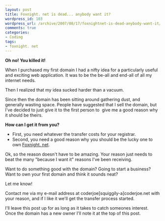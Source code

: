 ```yaml
--- 
layout: post
title: Foxnight. net is dead... anybody want it?
wordpress_id: 103
wordpress_url: /archive/2007/08/17/foxnightnet-is-dead-anybody-want-it/
comments: true
categories: 
- Coding
tags: 
- foxnight. net
---
```


**Oh no! You killed it!**

When I purchased my first domain I had a nifty idea for a particularly useful and exciting web application. It was to be the be-all and end-all of all my internet needs. 

Then I realized that my idea sucked harder than a vacuum. 

Since then the domain has been sitting around gathering dust, and generally wasting space. People have suggested that I sell the domain, but I've decided to just give it to the first person to  give me a good reason why it should be theirs.

**How can I get it from you?**

- First, you need whatever the transfer costs for your registrar.
- Second, you need a good reason why you should be the lucky one to own [Foxnight. net](http://www.foxnight.net "Foxnight.net").

Ok, so the reason doesn't have to be amazing. Your reason just needs to beat the many "because I want it" reasons I've been receiving. 

Want to do something good with the domain? Going to start a business? Want to own your first domain and think it sounds neat?

Let me know!

Contact me via my e-mail address at coderjoe[squiggily-a]coderjoe.net with your reason, and if I like it we'll get the transfer process started. 

I'll leave this post up for as long as it takes to catch someones interest.  Once the domain has a new owner I'll note it at the top of this post.
